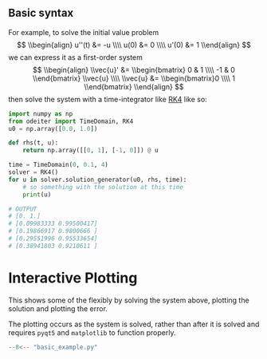 ## Basic syntax
For example, to solve the initial value problem
$$
\\begin{align}
	u''(t) &= -u \\\\
	u(0) &= 0 \\\\
	u'(0) &= 1
\\end{align}
$$
we can express it as a first-order system
$$
\\begin{align}
	\\vec{u}' &= \\begin{bmatrix} 0 & 1 \\\\ -1 & 0 \\end{bmatrix} \\vec{u} \\\\
	\\vec{u} &= \\begin{bmatrix}0 \\\\ 1 \\end{bmatrix}
\\end{align}
$$
then solve the system with a time-integrator like [RK4](https://en.wikipedia.org/wiki/Runge%E2%80%93Kutta_methods) like so:

```python
import numpy as np
from odeiter import TimeDomain, RK4
u0 = np.array([0.0, 1.0])

def rhs(t, u):
    return np.array([[0, 1], [-1, 0]]) @ u

time = TimeDomain(0, 0.1, 4)
solver = RK4()
for u in solver.solution_generator(u0, rhs, time):
    # so something with the solution at this time
    print(u)

# OUTPUT
# [0. 1.]
# [0.09983333 0.99500417]
# [0.19866917 0.9800666 ]
# [0.29551996 0.95533654]
# [0.38941803 0.9210611 ]
```

# Interactive Plotting

This shows some of the flexibly by solving the system above, plotting
the solution and plotting the error.

The plotting occurs as the system is solved, rather than after it is solved
and requires `pyqt5` and `matplotlib` to function properly.

```python
--8<-- "basic_example.py"
```
